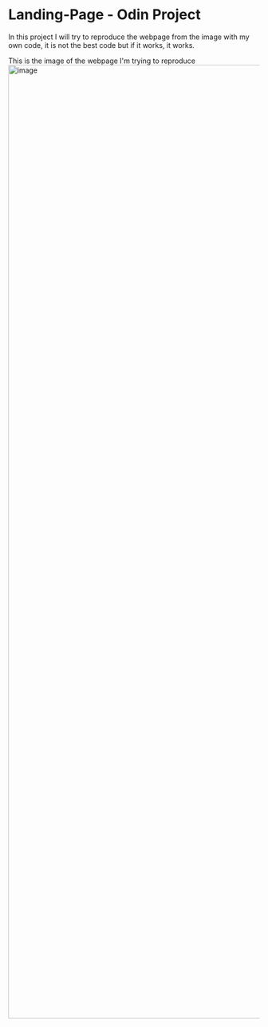 # Landing-Page - Odin Project
In this project I will try to reproduce the webpage from the image with my own code, it is not the best code but if it works, it works.

This is the image of the webpage I'm trying to reproduce
<img width="1440" height="1912" alt="image" src="https://github.com/user-attachments/assets/275c6236-216f-4a2f-8fb3-e07d2ad30b96" />

